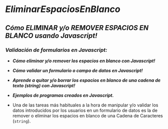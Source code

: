 # **_EliminarEspaciosEnBlanco_**

## **_Cómo ELIMINAR y/o REMOVER ESPACIOS EN BLANCO usando Javascript!_**

### **_Validación de formularios en Javascript:_**

- **_Cómo eliminar y/o remover los espacios en blanco con Javascript!_**

- **_Cómo validar un formulario o campo de datos en Javascript!_**

- **_Aprende a quitar y/o borrar los espacios en blanco de una cadena de texto (string) con Javascript!_**

- **_Ejemplos de programas creados en Javascript._**

- Una de las tareas más habituales a la hora de manipular y/o validar los datos introducidos por los usuarios en un formulario de datos es la de remover o eliminar los espacios en blanco de una Cadena de Caracteres (```string```).
